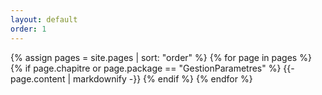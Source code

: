 ```yaml
---
layout: default
order: 1
---
```


{% assign pages = site.pages | sort: "order" %}
{% for page in pages %}
  {% if page.chapitre or page.package == "GestionParametres" %}
    {{- page.content | markdownify -}}
  {% endif %}
{% endfor %}
